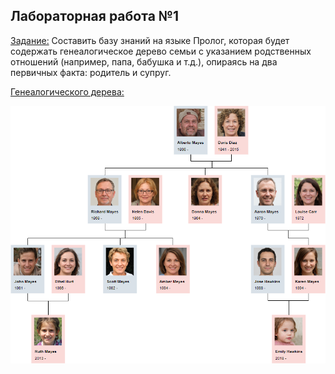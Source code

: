 ## Лабораторная работа №1

<ins>Задание:</ins>
Составить базу знаний на языке Пролог, которая будет содержать генеалогическое
дерево семьи с указанием родственных отношений (например, папа, бабушка и т.д.), опираясь на два
первичных факта: родитель и супруг. 

<ins>Генеалогического дерева:</ins>

![](family-tree-diagram-example.png)
